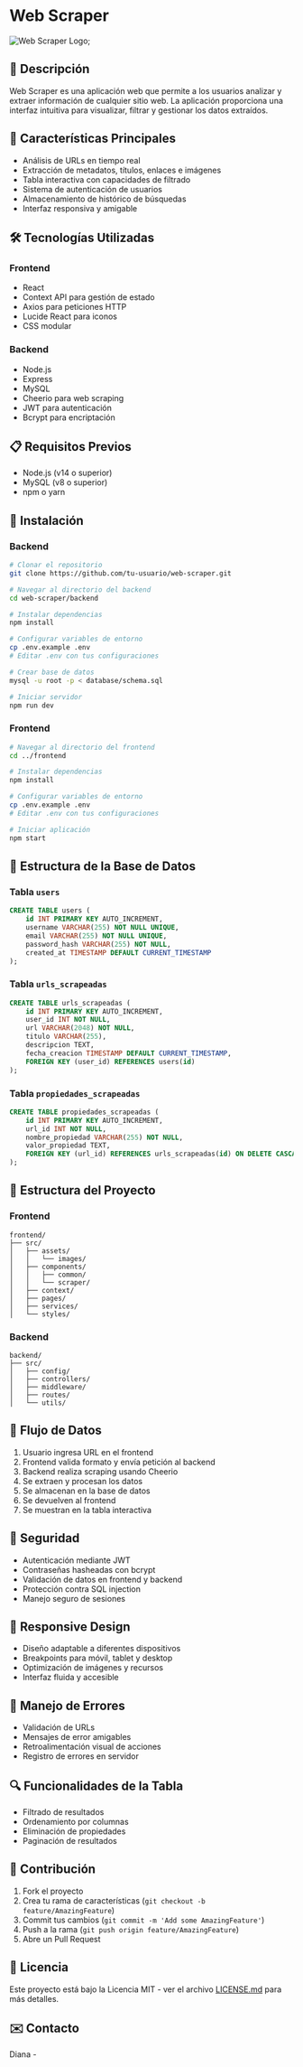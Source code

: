 # Web Scraper

![Web Scraper Logo](../frontend/src/assets/images/logo.jpg);

## 📌 Descripción
Web Scraper es una aplicación web que permite a los usuarios analizar y extraer información de cualquier sitio web. La aplicación proporciona una interfaz intuitiva para visualizar, filtrar y gestionar los datos extraídos.

## 🚀 Características Principales
- Análisis de URLs en tiempo real
- Extracción de metadatos, títulos, enlaces e imágenes
- Tabla interactiva con capacidades de filtrado
- Sistema de autenticación de usuarios
- Almacenamiento de histórico de búsquedas
- Interfaz responsiva y amigable

## 🛠️ Tecnologías Utilizadas
### Frontend
- React
- Context API para gestión de estado
- Axios para peticiones HTTP
- Lucide React para iconos
- CSS modular

### Backend
- Node.js
- Express
- MySQL
- Cheerio para web scraping
- JWT para autenticación
- Bcrypt para encriptación

## 📋 Requisitos Previos
- Node.js (v14 o superior)
- MySQL (v8 o superior)
- npm o yarn

## 🔧 Instalación

### Backend
```bash
# Clonar el repositorio
git clone https://github.com/tu-usuario/web-scraper.git

# Navegar al directorio del backend
cd web-scraper/backend

# Instalar dependencias
npm install

# Configurar variables de entorno
cp .env.example .env
# Editar .env con tus configuraciones

# Crear base de datos
mysql -u root -p < database/schema.sql

# Iniciar servidor
npm run dev
```

### Frontend
```bash
# Navegar al directorio del frontend
cd ../frontend

# Instalar dependencias
npm install

# Configurar variables de entorno
cp .env.example .env
# Editar .env con tus configuraciones

# Iniciar aplicación
npm start
```

## 💾 Estructura de la Base de Datos

### Tabla `users`
```sql
CREATE TABLE users (
    id INT PRIMARY KEY AUTO_INCREMENT,
    username VARCHAR(255) NOT NULL UNIQUE,
    email VARCHAR(255) NOT NULL UNIQUE,
    password_hash VARCHAR(255) NOT NULL,
    created_at TIMESTAMP DEFAULT CURRENT_TIMESTAMP
);
```

### Tabla `urls_scrapeadas`
```sql
CREATE TABLE urls_scrapeadas (
    id INT PRIMARY KEY AUTO_INCREMENT,
    user_id INT NOT NULL,
    url VARCHAR(2048) NOT NULL,
    titulo VARCHAR(255),
    descripcion TEXT,
    fecha_creacion TIMESTAMP DEFAULT CURRENT_TIMESTAMP,
    FOREIGN KEY (user_id) REFERENCES users(id)
);
```

### Tabla `propiedades_scrapeadas`
```sql
CREATE TABLE propiedades_scrapeadas (
    id INT PRIMARY KEY AUTO_INCREMENT,
    url_id INT NOT NULL,
    nombre_propiedad VARCHAR(255) NOT NULL,
    valor_propiedad TEXT,
    FOREIGN KEY (url_id) REFERENCES urls_scrapeadas(id) ON DELETE CASCADE
);
```

## 📁 Estructura del Proyecto

### Frontend
```
frontend/
├── src/
│   ├── assets/
│   │   └── images/
│   ├── components/
│   │   ├── common/
│   │   └── scraper/
│   ├── context/
│   ├── pages/
│   ├── services/
│   └── styles/
```

### Backend
```
backend/
├── src/
│   ├── config/
│   ├── controllers/
│   ├── middleware/
│   ├── routes/
│   └── utils/
```

## 🔄 Flujo de Datos
1. Usuario ingresa URL en el frontend
2. Frontend valida formato y envía petición al backend
3. Backend realiza scraping usando Cheerio
4. Se extraen y procesan los datos
5. Se almacenan en la base de datos
6. Se devuelven al frontend
7. Se muestran en la tabla interactiva

## 🔐 Seguridad
- Autenticación mediante JWT
- Contraseñas hasheadas con bcrypt
- Validación de datos en frontend y backend
- Protección contra SQL injection
- Manejo seguro de sesiones

## 📱 Responsive Design
- Diseño adaptable a diferentes dispositivos
- Breakpoints para móvil, tablet y desktop
- Optimización de imágenes y recursos
- Interfaz fluida y accesible

## 🛟 Manejo de Errores
- Validación de URLs
- Mensajes de error amigables
- Retroalimentación visual de acciones
- Registro de errores en servidor

## 🔍 Funcionalidades de la Tabla
- Filtrado de resultados
- Ordenamiento por columnas
- Eliminación de propiedades
- Paginación de resultados

## 👥 Contribución
1. Fork el proyecto
2. Crea tu rama de características (`git checkout -b feature/AmazingFeature`)
3. Commit tus cambios (`git commit -m 'Add some AmazingFeature'`)
4. Push a la rama (`git push origin feature/AmazingFeature`)
5. Abre un Pull Request

## 📄 Licencia
Este proyecto está bajo la Licencia MIT - ver el archivo [LICENSE.md](LICENSE.md) para más detalles.

## ✉️ Contacto
Diana - 
